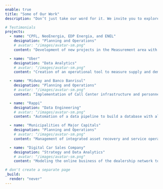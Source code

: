 ```yaml
---
enable: true
title: "Some of Our Work"
description: "Don’t just take our word for it. We invite you to explore some of our projects below and discover the solutions we can provide to boost your company's success."

# Testimonials
projects:
  - name: "CPFL, NeoEnergia, EDP Energia, and ENEL"
    designation: "Planning and Operations"
    # avatar: "/images/avatar-sm.png"
    content: "Development of new projects in the Measurement area with an emphasis on loss reduction and improvements in technical and commercial indicators. Development of new projects for reducing defaults and commercial losses."

  - name: "Uber"
    designation: "Data Analytics"
    # avatar: "/images/avatar-sm.png"
    content: "Creation of an operational tool to measure supply and demand levels in all Brazilian cities. From it, it was possible to assess how and in which cities investments should be made."

  - name: "Midway and Banco Banrisul"
    designation: "Planning and Operations"
    # avatar: "/images/avatar-sm.png"
    content: "Implementation of Call Center infrastructure and personnel in São Paulo and other states. Structuring and management of asset recovery projects, both Public and Private."

  - name: "Rappi"
    designation: "Data Engineering"
    # avatar: "/images/avatar-sm.png"
    content: "Automation of a data pipeline to build a database with all operational metrics for each portion of a neighborhood in Brazil. In this way, the Growth team could make decisions for investments in the country."

  - name: "Municipalities of Major Capitals"
    designation: "Planning and Operations"
    # avatar: "/images/avatar-sm.png"
    content: "Management of integrated asset recovery and service operations. Cities: Florianópolis, Belo Horizonte, and São Luís."

  - name: "Digital Car Sales Company"
    designation: "Strategy and Data Analytics"
    # avatar: "/images/avatar-sm.png"
    content: "Modeling the online business of the dealership network to build OKRs, KPIs, and operational benchmarks. In addition to the clustering of their customers and types of cars sold by LTV and CAC of each."

# don't create a separate page
_build:
  render: "never"
---
```

